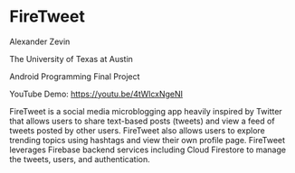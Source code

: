 # FireTweet

Alexander Zevin

The University of Texas at Austin

Android Programming Final Project

YouTube Demo: https://youtu.be/4tWlcxNgeNI 

FireTweet is a social media microblogging app heavily inspired by Twitter that allows users to share text-based posts (tweets) and view a feed of tweets posted by other users. FireTweet also allows users to explore trending topics using hashtags and view their own profile page. FireTweet leverages Firebase backend services including Cloud Firestore to manage the tweets, users, and authentication.
